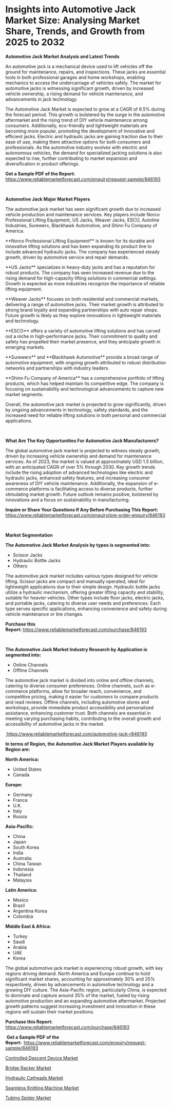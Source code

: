 <p><h1>Insights into Automotive Jack Market Size: Analysing Market Share, Trends, and Growth from 2025 to 2032</h1></p><p><strong>Automotive Jack Market Analysis and Latest Trends</strong></p>
<p><p>An automotive jack is a mechanical device used to lift vehicles off the ground for maintenance, repairs, and inspections. These jacks are essential tools in both professional garages and home workshops, enabling mechanics to access the undercarriage of vehicles safely. The market for automotive jacks is witnessing significant growth, driven by increased vehicle ownership, a rising demand for vehicle maintenance, and advancements in jack technology.</p><p>The Automotive Jack Market is expected to grow at a CAGR of 6.5% during the forecast period. This growth is bolstered by the surge in the automotive aftermarket and the rising trend of DIY vehicle maintenance among consumers. Additionally, eco-friendly and lightweight materials are becoming more popular, promoting the development of innovative and efficient jacks. Electric and hydraulic jacks are gaining traction due to their ease of use, making them attractive options for both consumers and professionals. As the automotive industry evolves with electric and autonomous vehicles, the demand for specialized jacking solutions is also expected to rise, further contributing to market expansion and diversification in product offerings.</p></p>
<p><strong>Get a Sample PDF of the Report:&nbsp;</strong> <a href="https://www.reliablemarketforecast.com/enquiry/request-sample/846193?utm_campaign=1840&utm_medium=2&utm_source=Github&utm_content=ia&utm_term=10042025&utm_id=automotive-jack">https://www.reliablemarketforecast.com/enquiry/request-sample/846193</a></p>
<p>&nbsp;</p>
<p><strong>Automotive Jack Major Market Players</strong></p>
<p><p>The automotive jack market has seen significant growth due to increased vehicle production and maintenance services. Key players include Norco Professional Lifting Equipment, US Jacks, Weaver Jacks, ESCO, Autoline Industries, Surewerx, Blackhawk Automotive, and Shinn Fu Company of America.</p><p>**Norco Professional Lifting Equipment** is known for its durable and innovative lifting solutions and has been expanding its product line to include advanced hydraulic jacks. The company has experienced steady growth, driven by automotive service and repair demands.</p><p>**US Jacks** specializes in heavy-duty jacks and has a reputation for robust products. The company has seen increased revenue due to the rising demand for high-capacity lifting solutions in commercial settings. Growth is expected as more industries recognize the importance of reliable lifting equipment.</p><p>**Weaver Jacks** focuses on both residential and commercial markets, delivering a range of automotive jacks. Their market growth is attributed to strong brand loyalty and expanding partnerships with auto repair shops. Future growth is likely as they explore innovations in lightweight materials and technology.</p><p>**ESCO** offers a variety of automotive lifting solutions and has carved out a niche in high-performance jacks. Their commitment to quality and safety has propelled their market presence, and they anticipate growth in emerging markets.</p><p>**Surewerx** and **Blackhawk Automotive** provide a broad range of automotive equipment, with ongoing growth attributed to robust distribution networks and partnerships with industry leaders.</p><p>**Shinn Fu Company of America** has a comprehensive portfolio of lifting products, which has helped maintain its competitive edge. The company is focusing on sustainability and technological advancements to capture new market segments.</p><p>Overall, the automotive jack market is projected to grow significantly, driven by ongoing advancements in technology, safety standards, and the increased need for reliable lifting solutions in both personal and commercial applications.</p></p>
<p>&nbsp;</p>
<p><strong>What Are The Key Opportunities For Automotive Jack Manufacturers?</strong></p>
<p><p>The global automotive jack market is projected to witness steady growth, driven by increasing vehicle ownership and demand for maintenance services. As of 2023, the market is valued at approximately USD 1.5 billion, with an anticipated CAGR of over 5% through 2030. Key growth trends include the rising adoption of advanced technologies like electric and hydraulic jacks, enhanced safety features, and increasing consumer awareness of DIY vehicle maintenance. Additionally, the expansion of e-commerce platforms is facilitating access to diverse products, further stimulating market growth. Future outlook remains positive, bolstered by innovations and a focus on sustainability in manufacturing.</p></p>
<p><strong>Inquire or Share Your Questions If Any Before Purchasing This Report:</strong> <a href="https://www.reliablemarketforecast.com/enquiry/pre-order-enquiry/846193?utm_campaign=1840&utm_medium=2&utm_source=Github&utm_content=ia&utm_term=10042025&utm_id=automotive-jack">https://www.reliablemarketforecast.com/enquiry/pre-order-enquiry/846193</a></p>
<p>&nbsp;</p>
<p><strong>Market Segmentation</strong></p>
<p><strong>The Automotive Jack Market Analysis by types is segmented into:</strong></p>
<p><ul><li>Scissor Jacks</li><li>Hydraulic Bottle Jacks</li><li>Others</li></ul></p>
<p><p>The automotive jack market includes various types designed for vehicle lifting. Scissor jacks are compact and manually operated, ideal for lightweight applications due to their simple design. Hydraulic bottle jacks utilize a hydraulic mechanism, offering greater lifting capacity and stability, suitable for heavier vehicles. Other types include floor jacks, electric jacks, and portable jacks, catering to diverse user needs and preferences. Each type serves specific applications, enhancing convenience and safety during vehicle maintenance or tire changes.</p></p>
<p><strong>Purchase this Report:&nbsp;</strong><a href="https://www.reliablemarketforecast.com/purchase/846193?utm_campaign=1840&utm_medium=2&utm_source=Github&utm_content=ia&utm_term=10042025&utm_id=automotive-jack">https://www.reliablemarketforecast.com/purchase/846193</a></p>
<p>&nbsp;</p>
<p><strong>The Automotive Jack Market Industry Research by Application is segmented into:</strong></p>
<p><ul><li>Online Channels</li><li>Offline Channels</li></ul></p>
<p><p>The automotive jack market is divided into online and offline channels, catering to diverse consumer preferences. Online channels, such as e-commerce platforms, allow for broader reach, convenience, and competitive pricing, making it easier for customers to compare products and read reviews. Offline channels, including automotive stores and workshops, provide immediate product accessibility and personalized assistance, enhancing customer trust. Both channels are essential in meeting varying purchasing habits, contributing to the overall growth and accessibility of automotive jacks in the market.</p></p>
<p><a href="https://www.reliablemarketforecast.com/automotive-jack-r846193?utm_campaign=1840&utm_medium=2&utm_source=Github&utm_content=ia&utm_term=10042025&utm_id=automotive-jack">&nbsp;https://www.reliablemarketforecast.com/automotive-jack-r846193</a></p>
<p><strong>In terms of Region, the Automotive Jack Market Players available by Region are:</strong></p>
<p>
    <p> <strong> North America: </strong>
        <ul>
            <li>United States</li>
            <li>Canada</li>
        </ul>
        </p> 
    <p> <strong> Europe: </strong>
        <ul>
            <li>Germany</li>
            <li>France</li>
            <li>U.K.</li>
            <li>Italy</li>
            <li>Russia</li>
        </ul>
        </p> 
    <p> <strong> Asia-Pacific: </strong>
        <ul>
            <li>China</li>
            <li>Japan</li>
            <li>South Korea</li>
            <li>India</li>
            <li>Australia</li>
            <li>China Taiwan</li>
            <li>Indonesia</li>
            <li>Thailand</li>
            <li>Malaysia</li>
        </ul>
        </p> 
    <p> <strong> Latin America: </strong>
        <ul>
            <li>Mexico</li>
            <li>Brazil</li>
            <li>Argentina Korea</li>
            <li>Colombia</li>
        </ul>
        </p> 
    <p> <strong> Middle East & Africa: </strong>
        <ul>
            <li>Turkey</li>
            <li>Saudi</li>
            <li>Arabia</li>
            <li>UAE</li>
            <li>Korea</li>
        </ul>
    </p>
    </p>
<p><p>The global automotive jack market is experiencing robust growth, with key regions driving demand. North America and Europe continue to hold significant market shares, accounting for approximately 30% and 25% respectively, driven by advancements in automotive technology and a growing DIY culture. The Asia-Pacific region, particularly China, is expected to dominate and capture around 35% of the market, fueled by rising automotive production and an expanding automotive aftermarket. Projected growth patterns suggest increasing investment and innovation in these regions will sustain their market positions.</p></p>
<p><strong>Purchase this Report: </strong><a href="https://www.reliablemarketforecast.com/purchase/846193?utm_campaign=1840&utm_medium=2&utm_source=Github&utm_content=ia&utm_term=10042025&utm_id=automotive-jack">https://www.reliablemarketforecast.com/purchase/846193</a></p>
<p>&nbsp;<strong>Get a Sample PDF of the Report:&nbsp;&nbsp;</strong><a href="https://www.reliablemarketforecast.com/enquiry/request-sample/846193?utm_campaign=1840&utm_medium=2&utm_source=Github&utm_content=ia&utm_term=10042025&utm_id=automotive-jack">https://www.reliablemarketforecast.com/enquiry/request-sample/846193</a></p>
<p><strong></strong></p>
<p><p><a href="https://github.com/latilsmickl8/Market-Research-Report-List-1/blob/main/controlled-descent-device-market.md?utm_campaign=1840&utm_medium=2&utm_source=Github&utm_content=ia&utm_term=10042025&utm_id=automotive-jack">Controlled Descent Device Market</a></p><p><a href="https://github.com/tandepinho3p/Market-Research-Report-List-1/blob/main/bridge-racker-market.md?utm_campaign=1840&utm_medium=2&utm_source=Github&utm_content=ia&utm_term=10042025&utm_id=automotive-jack">Bridge Racker Market</a></p><p><a href="https://github.com/guyerkanakwu/Market-Research-Report-List-1/blob/main/hydraulic-catheads-market.md?utm_campaign=1840&utm_medium=2&utm_source=Github&utm_content=ia&utm_term=10042025&utm_id=automotive-jack">Hydraulic Catheads Market</a></p><p><a href="https://github.com/haklagjbj/Market-Research-Report-List-1/blob/main/seamless-knitting-machine-market.md?utm_campaign=1840&utm_medium=2&utm_source=Github&utm_content=ia&utm_term=10042025&utm_id=automotive-jack">Seamless Knitting Machine Market</a></p><p><a href="https://github.com/totrisammir/Market-Research-Report-List-1/blob/main/tubing-spider-market.md?utm_campaign=1840&utm_medium=2&utm_source=Github&utm_content=ia&utm_term=10042025&utm_id=automotive-jack">Tubing Spider Market</a></p></p>